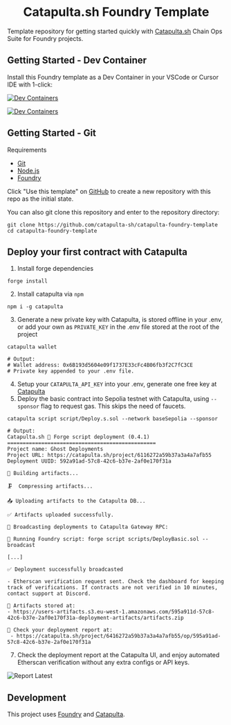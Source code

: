 # <h1 align="center"> Catapulta.sh Foundry Template</h1>
Template repository for getting started quickly with [Catapulta.sh](https://catapulta.sh/docs) Chain Ops Suite for Foundry projects.





## Getting Started - Dev Container
Install this Foundry template as a Dev Container in your VSCode or Cursor IDE with 1-click:

[![Dev Containers](https://img.shields.io/static/v1?label=Dev%20Containers&message=Open%20in%20Cursor&color=black&logo=visualstudiocode)](https://tinyurl.com/25msv9bd)

[![Dev Containers](https://img.shields.io/static/v1?label=Dev%20Containers&message=Open%20in%20VSCode&color=blue&logo=visualstudiocode)](https://vscode.dev/redirect?url=vscode://ms-vscode-remote.remote-containers/cloneInVolume?url=https://github.com/catapulta-sh/catapulta-foundry-template)



## Getting Started - Git

Requirements

- [Git](https://gist.github.com/derhuerst/1b15ff4652a867391f03)
- [Node.js](https://gist.github.com/d2s/372b5943bce17b964a79)
- [Foundry](https://book.getfoundry.sh/)

Click "Use this template" on [GitHub](https://github.com/catapulta-sh/catapulta-foundry-template) to create a new repository with this repo as the initial state.

You can also git clone this repository and enter to the repository directory:

```
git clone https://github.com/catapulta-sh/catapulta-foundry-template
cd catapulta-foundry-template
```

## Deploy your first contract with Catapulta

1. Install forge dependencies

```
forge install
```

2. Install catapulta via `npm`

```
npm i -g catapulta
```

3. Generate a new private key with Catapulta, is stored offline in your .env, or add your own as `PRIVATE_KEY` in the .env file stored at the root of the project

```
catapulta wallet

# Output:
# Wallet address: 0x6B193d5604e09f1737E33cFc4B06fb3f2C7fC3CE
# Private key appended to your .env file.
```
4. Setup your `CATAPULTA_API_KEY` into your .env, generate one free key at [Catapulta](https://catapulta.sh/auth)
5. Deploy the basic contract into Sepolia testnet with Catapulta, using `--sponsor` flag to request gas. This skips the need of faucets.

```
catapulta script script/Deploy.s.sol --network baseSepolia --sponsor
```

```
# Output:
Catapulta.sh 🏏 Forge script deployment (0.4.1)
================================================
Project name: Ghost Deployments
Project URL: https://catapulta.sh/project/6116272a59b37a3a4a7afb55
Deployment UUID: 592a91ad-57c8-42c6-b37e-2af0e170f31a

📀 Building artifacts...

🗜  Compressing artifacts...

📤 Uploading artifacts to the Catapulta DB...

✅ Artifacts uploaded successfully.

📡 Broadcasting deployments to Catapulta Gateway RPC:

📜 Running Foundry script: forge script scripts/DeployBasic.sol --broadcast

[...]

✅ Deployment successfully broadcasted

- Etherscan verification request sent. Check the dashboard for keeping track of verifications. If contracts are not verified in 10 minutes, contact support at Discord.

💾 Artifacts stored at:
- https://users-artifacts.s3.eu-west-1.amazonaws.com/595a911d-57c8-42c6-b37e-2af0e170f31a-deployment-artifacts/artifacts.zip

📸 Check your deployment report at:
 - https://catapulta.sh/project/6416272a59b37a3a4a7afb55/op/595a91ad-57c8-42c6-b37e-2af0e170f31a
```

7. Check the deployment report at the Catapulta UI, and enjoy automated Etherscan verification without any extra configs or API keys.

![Report Latest](https://github.com/catapulta-sh/catapulta-foundry-template/assets/11179847/b34f165c-1846-4ae7-b0cb-c6493460a558)

## Development

This project uses [Foundry](https://getfoundry.sh) and [Catapulta](https://catapulta.sh/docs).
